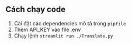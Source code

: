 ## Cách chạy code
1. Cài đặt các dependencies mô tả trong `pipfile`
2. Thêm API_KEY vào file .env
3. Chạy lệnh `streamlit run ./Translate.py`
